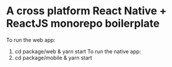 # A cross platform React Native + ReactJS monorepo boilerplate

To run the web app: 
1. cd package/web & yarn start
To run the native app: 
2. cd package/mobile & yarn start
